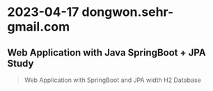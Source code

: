 # 2023-04-17 dongwon.sehr-gmail.com

## Web Application with Java SpringBoot + JPA Study
> Web Application with SpringBoot and JPA
> width H2 Database
